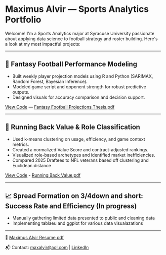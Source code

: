 # Maximus Alvir — Sports Analytics Portfolio

Welcome! I'm a Sports Analytics major at Syracuse University passionate about applying data science to football strategy and roster building. Here's a look at my most impactful projects:

---

## 🏈 Fantasy Football Performance Modeling
- Built weekly player projection models using R and Python (SARIMAX, Random Forest, Bayesian Inference).
- Modeled game script and opponent strength for robust predictive outputs.
- Designed visuals for accuracy comparison and decision support.

[View Code](FantasyFootballProj2024.rmd)
 — [Fantasy Football Projections Thesis.pdf](https://github.com/user-attachments/files/20617516/Fantasy.Football.Projections.Thesis.pdf)

---

## 💸 Running Back Value & Role Classification
- Used k-means clustering on usage, efficiency, and game context metrics.
- Created a normalized Value Score and contract-adjusted rankings.
- Visualized role-based archetypes and identified market inefficiencies.
- Compared 2025 Draftees to NFL veterans based off clustering and Euclidean distance

[View Code](RBValue_2025Draftees.rmd) - [Running Back Value.pdf](https://github.com/user-attachments/files/20664548/Running.Back.Value.pdf)

---

## 📈 Spread Formation on 3/4down and short: Success Rate and Efficiency (In progress)
- Manually gathering limited data presented to public and cleaning data
- Implementing tablaeu and ggplot for various data visualazations

---
  
📄 [Maximus Alvir Resume.pdf](https://github.com/user-attachments/files/20664604/Maximus.Alvir.Resume.pdf)


📬 Contact: maxalvir@aol.com | [LinkedIn](https://www.linkedin.com/in/maximusalvir)

